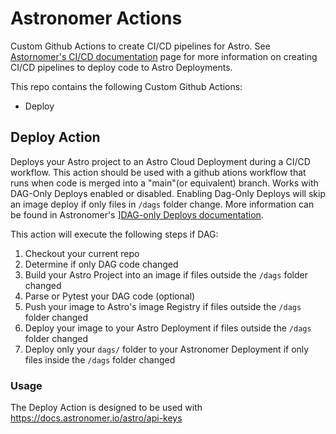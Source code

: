 # Astronomer Actions
Custom Github Actions to create CI/CD pipelines for Astro. See [Astornomer's CI/CD documentation](https://docs.astronomer.io/astro/ci-cd) page for more information on creating CI/CD pipelines to deploy code to Astro Deployments.

This repo contains the following Custom Github Actions:
- Deploy

## Deploy Action

Deploys your Astro project to an Astro Cloud Deployment during a CI/CD workflow. This action should be used with a github ations workflow that runs when code is merged into a "main"(or equivalent) branch. Works with DAG-Only Deploys enabled or disabled. Enabling Dag-Only Deploys will skip an image deploy if only files in `/dags` folder change. More information can be found in Astronomer's ][DAG-only Deploys documentation](https://docs.astronomer.io/astro/deploy-code#deploy-dags-only[]).

This action will execute the following steps if DAG:
1. Checkout your current repo
2. Determine if only DAG code changed
2. Build your Astro Project into an image if files outside the `/dags` folder changed
3. Parse or Pytest your DAG code (optional)
4. Push your image to Astro's image Registry if files outside the `/dags` folder changed
5. Deploy your image to your Astro Deployment if files outside the `/dags` folder changed
6. Deploy only your `dags/` folder to your Astronomer Deployment if only files inside the `/dags` folder changed

### Usage

The Deploy Action is designed to be used with https://docs.astronomer.io/astro/api-keys